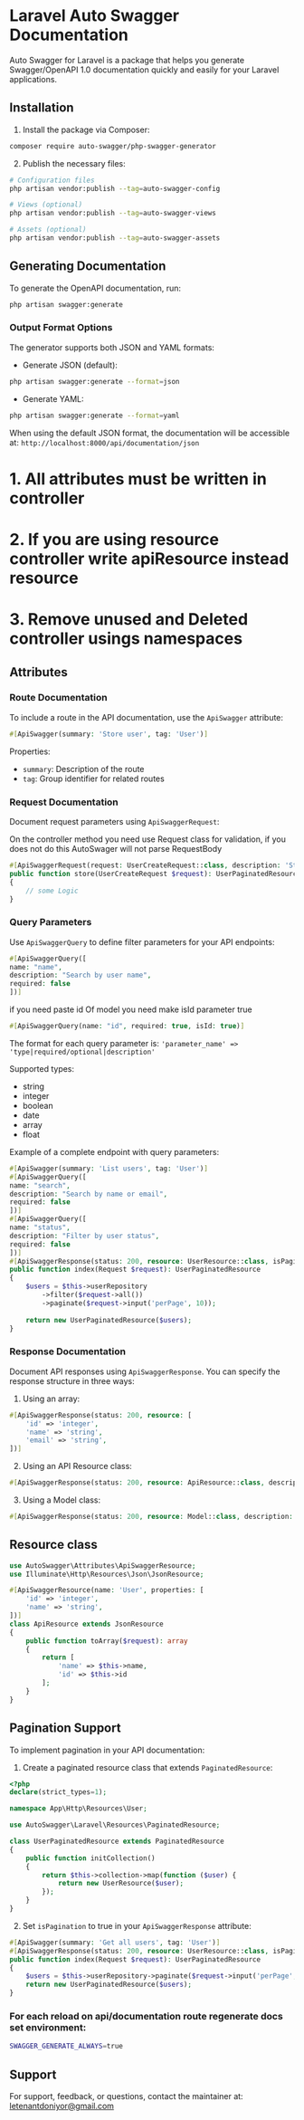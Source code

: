 # Laravel Auto Swagger Documentation

Auto Swagger for Laravel is a package that helps you generate Swagger/OpenAPI 1.0 documentation quickly and easily for your Laravel applications.

## Installation

1. Install the package via Composer:
```bash
composer require auto-swagger/php-swagger-generator
```

2. Publish the necessary files:
```bash
# Configuration files
php artisan vendor:publish --tag=auto-swagger-config

# Views (optional)
php artisan vendor:publish --tag=auto-swagger-views

# Assets (optional)
php artisan vendor:publish --tag=auto-swagger-assets
```

## Generating Documentation

To generate the OpenAPI documentation, run:
```bash
php artisan swagger:generate
```

### Output Format Options

The generator supports both JSON and YAML formats:

- Generate JSON (default):
```bash
php artisan swagger:generate --format=json
```

- Generate YAML:
```bash
php artisan swagger:generate --format=yaml
```

When using the default JSON format, the documentation will be accessible at: `http://localhost:8000/api/documentation/json`

# 1. All attributes must be written in controller
# 2. If you are using resource controller write apiResource instead resource
# 3. Remove unused and Deleted controller usings namespaces

## Attributes

### Route Documentation

To include a route in the API documentation, use the `ApiSwagger` attribute:

```php
#[ApiSwagger(summary: 'Store user', tag: 'User')]
```

Properties:
- `summary`: Description of the route
- `tag`: Group identifier for related routes

### Request Documentation

Document request parameters using `ApiSwaggerRequest`:

On the controller method you need use Request class for validation, if you does not do this AutoSwager will not parse RequestBody
```php
#[ApiSwaggerRequest(request: UserCreateRequest::class, description: 'Store user')]
public function store(UserCreateRequest $request): UserPaginatedResource
{
    // some Logic
}
```

### Query Parameters

Use `ApiSwaggerQuery` to define filter parameters for your API endpoints:

```php
#[ApiSwaggerQuery([
name: "name", 
description: "Search by user name",
required: false
])]
```
if you need paste id Of model you need make isId parameter true
```php
#[ApiSwaggerQuery(name: "id", required: true, isId: true)]
```

The format for each query parameter is:
`'parameter_name' => 'type|required/optional|description'`

Supported types:
- string
- integer
- boolean
- date
- array
- float

Example of a complete endpoint with query parameters:

```php
#[ApiSwagger(summary: 'List users', tag: 'User')]
#[ApiSwaggerQuery([
name: "search", 
description: "Search by name or email",
required: false
])]
#[ApiSwaggerQuery([
name: "status", 
description: "Filter by user status",
required: false
])]
#[ApiSwaggerResponse(status: 200, resource: UserResource::class, isPagination: true)]
public function index(Request $request): UserPaginatedResource
{
    $users = $this->userRepository
        ->filter($request->all())
        ->paginate($request->input('perPage', 10));
    
    return new UserPaginatedResource($users);
}
```

### Response Documentation

Document API responses using `ApiSwaggerResponse`. You can specify the response structure in three ways:

1. Using an array:
```php
#[ApiSwaggerResponse(status: 200, resource: [
    'id' => 'integer',
    'name' => 'string',
    'email' => 'string',
])]
```

2. Using an API Resource class:
```php
#[ApiSwaggerResponse(status: 200, resource: ApiResource::class, description: 'User details')]
```

3. Using a Model class:
```php
#[ApiSwaggerResponse(status: 200, resource: Model::class, description: 'User details')]
```
## Resource class

```php
use AutoSwagger\Attributes\ApiSwaggerResource;
use Illuminate\Http\Resources\Json\JsonResource;

#[ApiSwaggerResource(name: 'User', properties: [
    'id' => 'integer',
    'name' => 'string',
])]
class ApiResource extends JsonResource
{
    public function toArray($request): array
    {
        return [
            'name' => $this->name,
            'id' => $this->id
        ];
    }
}
```


## Pagination Support

To implement pagination in your API documentation:

1. Create a paginated resource class that extends `PaginatedResource`:

```php
<?php
declare(strict_types=1);

namespace App\Http\Resources\User;

use AutoSwagger\Laravel\Resources\PaginatedResource;

class UserPaginatedResource extends PaginatedResource
{
    public function initCollection()
    {
        return $this->collection->map(function ($user) {
            return new UserResource($user);
        });
    }
}
```

2. Set `isPagination` to true in your `ApiSwaggerResponse` attribute:

```php
#[ApiSwagger(summary: 'Get all users', tag: 'User')]
#[ApiSwaggerResponse(status: 200, resource: UserResource::class, isPagination: true)]
public function index(Request $request): UserPaginatedResource
{
    $users = $this->userRepository->paginate($request->input('perPage', 10));
    return new UserPaginatedResource($users);
}
```

### For each reload on api/documentation route regenerate docs set environment:
```bash
SWAGGER_GENERATE_ALWAYS=true
```

## Support

For support, feedback, or questions, contact the maintainer at: letenantdoniyor@gmail.com
